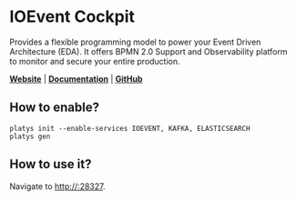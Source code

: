 # IOEvent Cockpit 

Provides a flexible programming model to power your Event Driven Architecture (EDA). It offers BPMN 2.0 Support and Observability platform to monitor and secure your entire production.

**[Website](https://www.ioevent.io/)** | **[Documentation](https://doc.ioevent.io/)** | **[GitHub](https://github.com/ioevent-io/ioevent-spring-starter)**

## How to enable?

```
platys init --enable-services IOEVENT, KAFKA, ELASTICSEARCH
platys gen
```

## How to use it?

Navigate to <http://:28327>.